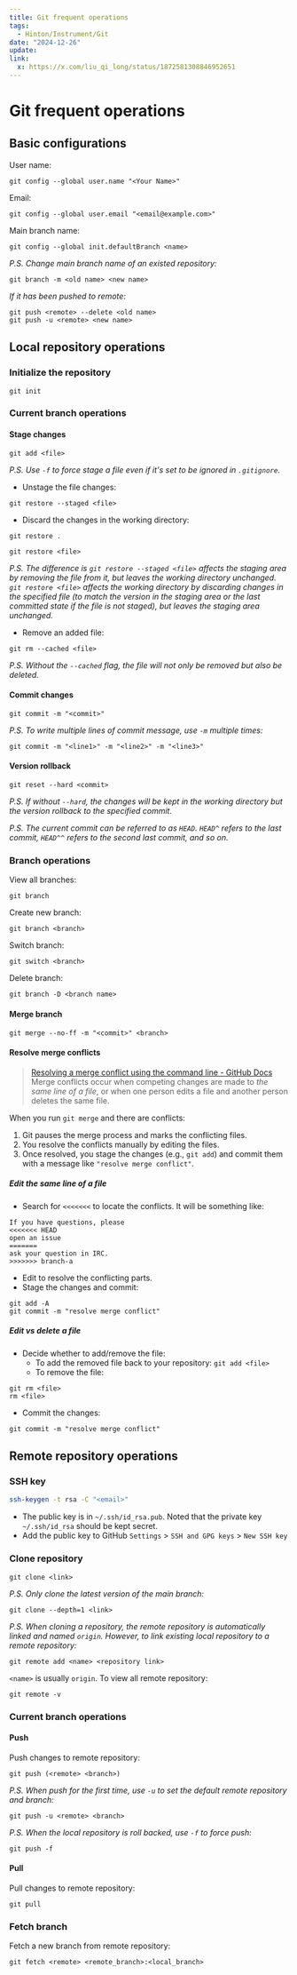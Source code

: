 ```yaml
---
title: Git frequent operations
tags:
  - Hinton/Instrument/Git
date: "2024-12-26"
update: 
link:
  x: https://x.com/liu_qi_long/status/1872581308846952651
---
```


# Git frequent operations

## Basic configurations

User name:

```
git config --global user.name "<Your Name>"
```

Email:

```
git config --global user.email "<email@example.com>"
```

Main branch name:

```
git config --global init.defaultBranch <name>
```

_P.S. Change main branch name of an existed repository:_

```
git branch -m <old name> <new name>
```

_If it has been pushed to remote:_

```
git push <remote> --delete <old name>
git push -u <remote> <new name>
```

## Local repository operations

### Initialize the repository

```
git init
```

### Current branch operations

#### Stage changes

```
git add <file>
```

_P.S. Use `-f` to force stage a file even if it's set to be ignored in `.gitignore`._

- Unstage the file changes:

```
git restore --staged <file>
```

- Discard the changes in the working directory:

```
git restore .
```

```
git restore <file>
```

_P.S. The difference is `git restore --staged <file>` affects the staging area by removing the file from it, but leaves the working directory unchanged. `git restore <file>` affects the working directory by discarding changes in the specified file (to match the version in the staging area or the last committed state if the file is not staged), but leaves the staging area unchanged._

- Remove an added file:

```
git rm --cached <file>
```

_P.S. Without the `--cached` flag, the file will not only be removed but also be deleted._

#### Commit changes

```
git commit -m "<commit>"
```

_P.S. To write multiple lines of commit message, use `-m` multiple times:_

```
git commit -m "<line1>" -m "<line2>" -m "<line3>"
```

#### Version rollback

```
git reset --hard <commit>
```

_P.S. If without `--hard`, the changes will be kept in the working directory but the version rollback to the specified commit._

_P.S. The current commit can be referred to as `HEAD`. `HEAD^` refers to the last commit, `HEAD^^` refers to the second last commit, and so on._

### Branch operations

View all branches:

```
git branch
```

Create new branch:

```
git branch <branch>
```

Switch branch:

```
git switch <branch>
```

Delete branch:

```
git branch -D <branch name>
```

#### Merge branch

```
git merge --no-ff -m "<commit>" <branch>
```

#### Resolve merge conflicts

> [Resolving a merge conflict using the command line - GitHub Docs](https://docs.github.com/en/pull-requests/collaborating-with-pull-requests/addressing-merge-conflicts/resolving-a-merge-conflict-using-the-command-line)
> Merge conflicts occur when competing changes are made to _the same line of a file_, or when one person edits a file and another person deletes the same file.

When you run `git merge` and there are conflicts:

1. Git pauses the merge process and marks the conflicting files.
2. You resolve the conflicts manually by editing the files.
3. Once resolved, you stage the changes (e.g., `git add`) and commit them with a message like `"resolve merge conflict"`.

 ##### Edit the same line of a file

- Search for `<<<<<<<` to locate the conflicts. It will be something like:

```
If you have questions, please
<<<<<<< HEAD
open an issue
=======
ask your question in IRC.
>>>>>>> branch-a
```

- Edit to resolve the conflicting parts.
- Stage the changes and commit:

```
git add -A
git commit -m "resolve merge conflict"
```

##### Edit vs delete a file

- Decide whether to add/remove the file:
	- To add the removed file back to your repository: `git add <file>`
	- To remove the file: 

```
git rm <file>
rm <file>
```

- Commit the changes:

```
git commit -m "resolve merge conflict"
```

## Remote repository operations

### SSH key

```zsh
ssh-keygen -t rsa -C "<email>"
```

- The public key is in `~/.ssh/id_rsa.pub`. Noted that the private key `~/.ssh/id_rsa` should be kept secret.
- Add the public key to GitHub
  `Settings` > `SSH and GPG keys` > `New SSH key`


### Clone repository

```
git clone <link>
```

_P.S. Only clone the latest version of the main branch:_

```
git clone --depth=1 <link>
```

_P.S. When cloning a repository, the remote repository is automatically linked and named `origin`. However, to link existing local repository to a remote repository:_

```
git remote add <name> <repository link>
```

`<name>` is usually `origin`. To view all remote repository:

```
git remote -v
```

### Current branch operations

#### Push

Push changes to remote repository:

```
git push (<remote> <branch>)
```

_P.S. When push for the first time, use `-u` to set the default remote repository and branch:_

```
git push -u <remote> <branch>
```

_P.S. When the local repository is roll backed, use `-f` to force push:_

```
git push -f
```

#### Pull

Pull changes to remote repository:

```
git pull
```

### Fetch branch

Fetch a new branch from remote repository:

```
git fetch <remote> <remote_branch>:<local_branch>
```
